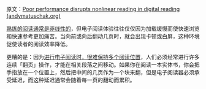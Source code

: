 原文：[Poor performance disrupts nonlinear reading in digital reading (andymatuschak.org)](https://notes.andymatuschak.org/z239u1Bav77BRcx7xyD49wF62wdvPY81S51Qv)

[熟练的阅读通常是非线性的](https://notes.andymatuschak.org/z3S7mmbydSX5Kx3V8mvkWLBcRGCgtroaY8XPz)，但电子阅读体验往往仅仅因为加载缓慢而使快速浏览和快速参考更加痛苦。当向前或向后翻动几页时，就会出现卡顿或白屏，这种环境促使读者的阅读效率降低。

更糟的是：因为[进行电子阅读时，很难保持多个阅读位置](https://notes.andymatuschak.org/z7ZNevNutwN3wT5hTRLUipssHBNbxUWSyDHrr)，人们必须经常进行许多连续「翻页」操作，才能在相关段落之间移动。如果你在阅读一本实体书，你会把手指放在一个位置上，然后把中间的几页作为一个块来翻，但是电子阅读器必须承受延迟，而这种延迟通常会随着每一页的翻动而累积。